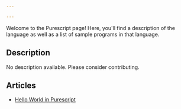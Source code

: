 ```yaml
---

---
```


Welcome to the Purescript page! Here, you'll find a description of the language as well as a list of sample programs in that language.

## Description

No description available. Please consider contributing.

## Articles

- [Hello World in Purescript](https://sampleprograms.io/projects/hello-world/purescript)